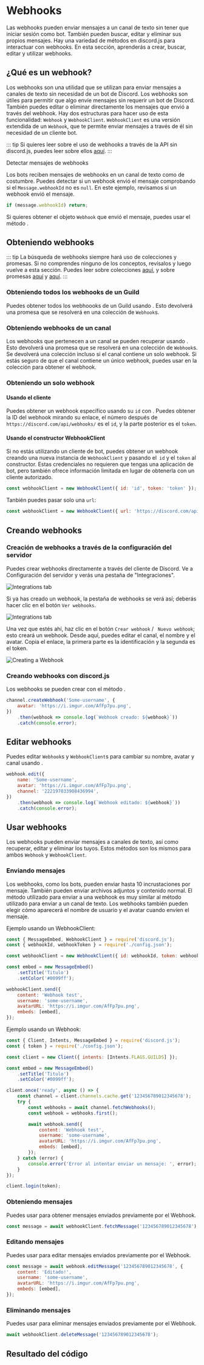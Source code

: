 # Webhooks

Las webhooks pueden enviar mensajes a un canal de texto sin tener que iniciar sesión como bot. También pueden buscar, editar y eliminar sus propios mensajes. Hay una variedad de métodos en discord.js para interactuar con webhooks. En esta sección, aprenderás a crear, buscar, editar y utilizar webhooks.

## ¿Qué es un webhook?

Los webhooks son una utilidad que se utilizan para enviar mensajes a canales de texto sin necesidad de un bot de Discord. Los webhooks son útiles para permitir que algo envíe mensajes sin requerir un bot de Discord. También puedes editar o eliminar directamente los mensajes que envió a través del webhook. Hay dos estructuras para hacer uso de esta funcionalidad: `Webhook` y `WebhookClient`. `WebhookClient` es una versión extendida de un `Webhook`, que te permite enviar mensajes a través de él sin necesidad de un cliente bot.

::: tip
Si quieres leer sobre el uso de webhooks a través de la API sin discord.js, puedes leer sobre ellos [aquí](https://discord.com/developers/docs/resources/webhook).
:::

Detectar mensajes de webhooks

Los bots reciben mensajes de webhooks en un canal de texto como de costumbre. Puedes detectar si un webhook envió el mensaje comprobando si el `Message.webhookId` no es `null`. En este ejemplo, revisamos si un webhook envió el mensaje.

<!-- eslint-skip -->
```js
if (message.webhookId) return;
```

Si quieres obtener el objeto `Webhook` que envió el mensaje, puedes usar el método <DocsLink path="class/Message?scrollTo=fetchWebhook" type="method" />.

## Obteniendo webhooks

::: tip
La búsqueda de webhooks siempre hará uso de colecciones y promesas. Si no comprendes ninguno de los conceptos, revísalos y luego vuelve a esta sección. Puedes leer sobre colecciones [aquí](/additional-info/collections.md), y  sobre promesas [aquí](/additional-info/async-await.md) y [aquí](https://developer.mozilla.org/en-US/docs/Web/JavaScript/Guide/Using_promises).
:::

### Obteniendo todos los webhooks de un Guild

Puedes obtener todos los webhoooks de un Guild usando <DocsLink path="class/Guild?scrollTo=fetchWebhooks" type="method" />. Esto devolverá una promesa que se resolverá en una colección de `Webhook`s.
### Obteniendo webhooks de un canal

Los webhooks que pertenecen a un canal se pueden recuperar usando <DocsLink path="class/TextChannel?scrollTo=fetchWebhooks" type="method" />. Esto devolverá una promesa que se resolverá en una colección de `Webhook`s. Se devolverá una colección incluso si el canal contiene un solo webhook. Si estás seguro de que el canal contiene un único webhook, puedes usar <DocsLink section="collection" path="class/Collection?scrollTo=first" type="method" /> en la colección para obtener el webhook.

### Obteniendo un solo webhook

#### Usando el cliente

Puedes obtener un webhook específico usando su `id` con <DocsLink path="class/Client?scrollTo=fetchWebhook" type="method" />. Puedes obtener la ID del webhook mirando su enlace, el número después de `https://discord.com/api/webhooks/` es el `id`, y la parte posterior es el `token`.

#### Usando el constructor WebhookClient

Si no estás utilizando un cliente de bot, puedes obtener un webhook creando una nueva instancia de `WebhookClient` y pasando el` id` y el `token` al constructor. Estas credenciales no requieren que tengas una aplicación de bot, pero también ofrece información limitada en lugar de obtenerla con un cliente autorizado.

```js
const webhookClient = new WebhookClient({ id: 'id', token: 'token' });
```

Tanbién puedes pasar solo una `url`:

```js
const webhookClient = new WebhookClient({ url: 'https://discord.com/api/webhooks/id/token' });
```

## Creando webhooks

### Creación de webhooks a través de la configuración del servidor

Puedes crear webhooks directamente a través del cliente de Discord. Ve a Configuración del servidor y verás una pestaña de "Integraciones".

![Integrations tab](./images/creating-webhooks-1.png)

Si ya has creado un webhook, la pestaña de webhooks se verá así; deberás hacer clic en el botón `Ver webhooks`.

![Integrations tab](./images/creating-webhooks-2.png)

Una vez que estés ahí, haz clic en el botón `Crear webhook` / ` Nuevo webhook`; esto creará un webhook. Desde aquí, puedes editar el canal, el nombre y el avatar. Copia el enlace, la primera parte es la identificación y la segunda es el token.

![Creating a Webhook](./images/creating-webhooks-3.png)

### Creando webhooks con discord.js

Los webhooks se pueden crear con el método <DocsLink path="class/TextChannel?scrollTo=createWebhook" type="method" />.

```js
channel.createWebhook('Some-username', {
	avatar: 'https://i.imgur.com/AfFp7pu.png',
})
	.then(webhook => console.log(`Webhook creado: ${webhook}`))
	.catch(console.error);
```

## Editar webhooks

Puedes editar `Webhook`s y `WebhookClient`s para cambiar su nombre, avatar y canal usando <DocsLink path="class/Webhook?scrollTo=edit" type="method" />.

```js
webhook.edit({
	name: 'Some-username',
	avatar: 'https://i.imgur.com/AfFp7pu.png',
	channel: '222197033908436994',
})
	.then(webhook => console.log(`Webhook editado: ${webhook}`))
	.catch(console.error);
```

## Usar webhooks
Los webhooks pueden enviar mensajes a canales de texto, así como recuperar, editar y eliminar los tuyos. Estos métodos son los mismos para ambos `Webhook` y `WebhookClient`.

### Enviando mensajes

Los webhooks, como los bots, pueden enviar hasta 10 incrustaciones por mensaje. También pueden enviar archivos adjuntos y contenido normal. El método <DocsLink path="class/Webhook?scrollTo=send" type="method" /> utilizado para enviar a una webhook es muy similar al método utilizado para enviar a un canal de texto. Los webhooks también pueden elegir cómo aparecerá el nombre de usuario y el avatar cuando envíen el mensaje.

Ejemplo usando un WebhookClient:

```js
const { MessageEmbed, WebhookClient } = require('discord.js');
const { webhookId, webhookToken } = require('./config.json');

const webhookClient = new WebhookClient({ id: webhookId, token: webhookToken });

const embed = new MessageEmbed()
	.setTitle('Titulo')
	.setColor('#0099ff');

webhookClient.send({
	content: 'Webhook test',
	username: 'some-username',
	avatarURL: 'https://i.imgur.com/AfFp7pu.png',
	embeds: [embed],
});
```

Ejemplo usando un Webhook:

```js
const { Client, Intents, MessageEmbed } = require('discord.js');
const { token } = require('./config.json');

const client = new Client({ intents: [Intents.FLAGS.GUILDS] });

const embed = new MessageEmbed()
	.setTitle('Titulo')
	.setColor('#0099ff');

client.once('ready', async () => {
	const channel = client.channels.cache.get('123456789012345678');
	try {
		const webhooks = await channel.fetchWebhooks();
		const webhook = webhooks.first();

		await webhook.send({
			content: 'Webhook test',
			username: 'some-username',
			avatarURL: 'https://i.imgur.com/AfFp7pu.png',
			embeds: [embed],
		});
	} catch (error) {
		console.error('Error al intentar enviar un mensaje: ', error);
	}
});

client.login(token);
```

### Obteniendo mensajes

Puedes usar <DocsLink path="class/Webhook?scrollTo=fetchMessage" type="method" /> para obtener mensajes enviados previamente por el Webhook.

<!-- eslint-skip -->

```js
const message = await webhookClient.fetchMessage('123456789012345678');
```

### Editando mensajes

Puedes usar <DocsLink path="class/Webhook?scrollTo=editMessage" type="method" /> para editar mensajes enviados previamente por el Webhook.

<!-- eslint-skip -->

```js
const message = await webhook.editMessage('123456789012345678', {
	content: 'Editado!',
	username: 'some-username',
	avatarURL: 'https://i.imgur.com/AfFp7pu.png',
	embeds: [embed],
});
```

### Eliminando mensajes

Puedes usar <DocsLink path="class/Webhook?scrollTo=deleteMessage" type="method" /> para eliminar mensajes enviados previamente por el Webhook.

<!-- eslint-skip -->

```js
await webhookClient.deleteMessage('123456789012345678');
```

## Resultado del código

<ResultingCode/>
